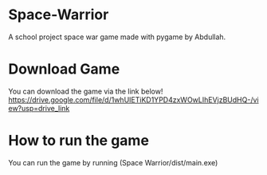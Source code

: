 # Space-Warrior
A school project space war game made with pygame by Abdullah.
# Download Game
You can download the game via the link below!
<br>
https://drive.google.com/file/d/1whUIETiKD1YPD4zxWOwLIhEVjzBUdHQ-/view?usp=drive_link

# How to run the game
You can run the game by running (Space Warrior/dist/main.exe)
